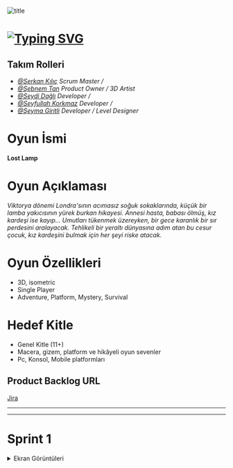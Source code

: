 ![title](https://github.com/Serkan-K/Unity_48/assets/125659165/de1c83ce-f56a-40de-af70-1034916785ba)

# [![Typing SVG](https://readme-typing-svg.demolab.com?font=&size=30&duration=1000&pause=3000&color=FFFFFF&center=true&vCenter=true&random=false&width=150&lines=+Unity+48)](https://git.io/typing-svg)                  

## Takım Rolleri

- _[@Serkan Kılıç]([https://www.](https://www.linkedin.com/in/serkan-klc/))_ _Scrum Master /_ 
- _[@Şebnem Tan](https://www.)_ _Product Owner / 3D Artist_
- _[@Seydi Dağlı](https://www.)_ _Developer /_
- _[@Seyfullah Korkmaz]([https://www.](https://www.linkedin.com/in/seyfullah-korkmaz-polestar/))_ _Developer /_ 
- _[@Şeyma Giritli]([https://www.](https://www.linkedin.com/in/seymagrtl2/))_ _Developer / Level Designer_


# Oyun İsmi
**Lost Lamp**

# Oyun Açıklaması
_Viktorya dönemi Londra'sının acımasız soğuk sokaklarında, küçük bir lamba yakıcısının yürek burkan hikayesi. Annesi hasta, babası ölmüş, kız kardeşi ise kayıp...  Umutları tükenmek üzereyken, bir gece karanlık bir sır perdesini aralayacak. Tehlikeli bir yeraltı dünyasına adım atan bu cesur çocuk, kız kardeşini bulmak için her şeyi riske atacak._

# Oyun Özellikleri

- 3D, isometric
- Single Player
- Adventure, Platform, Mystery, Survival

# Hedef Kitle
- Genel Kitle (11+)
- Macera, gizem, platform ve hikâyeli oyun sevenler
- Pc, Konsol, Mobile platformları


## Product Backlog URL
[Jira](https://unity-48.atlassian.net/jira/core/projects/U48/summary?atlOrigin=eyJpIjoiNzM0MTE5YTFhYThmNGI0ZmI1MmNiMWMyMWYxOWExYTAiLCJwIjoiaiJ9)

- - - -
- - - -
# Sprint 1

<details>
           <summary>Ekran Görüntüleri </summary>
           <p> -Content 1 
- Content 2 
- Content 3 
- Content 4 
- Content 5
</p>
         </details>

